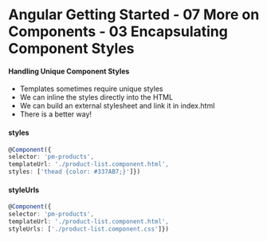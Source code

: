 # Angular Getting Started - 07 More on Components - 03 Encapsulating Component Styles


#### Handling Unique Component Styles
- Templates sometimes require unique styles
- We can inline the styles directly into the HTML
- We can build an external stylesheet and link it in index.html
- There is a better way!

#### styles

```typescript
@Component({
selector: 'pm-products',
templateUrl: './product-list.component.html',
styles: ['thead {color: #337AB7;}']})
```

#### styleUrls

```typescript
@Component({
selector: 'pm-products',
templateUrl: './product-list.component.html',
styleUrls: ['./product-list.component.css']})
```